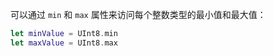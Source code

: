 可以通过 `min` 和 `max` 属性来访问每个整数类型的最小值和最大值：

```swift
let minValue = UInt8.min
let maxValue = UInt8.max
```

